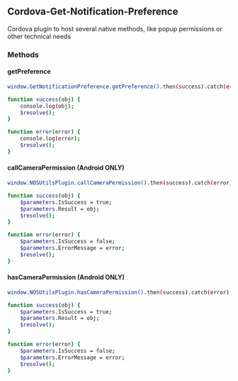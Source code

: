 


## Cordova-Get-Notification-Preference

Cordova plugin to host several native methods, like popup permissions or other technical needs

### Methods

#### getPreference

```bash
window.GetNotificationPreference.getPreference().then(success).catch(error);

function success(obj) {   
    console.log(obj); 
    $resolve();
}

function error(error) {    
    console.log(error);
    $resolve();
}
```

#### callCameraPermission (Android ONLY)

```bash
window.NOSUtilsPlugin.callCameraPermission().then(success).catch(error);

function success(obj) {   
    $parameters.IsSuccess = true;
    $parameters.Result = obj; 
    $resolve();
}

function error(error) {    
    $parameters.IsSuccess = false;
    $parameters.ErrorMessage = error;
    $resolve();
}
```

#### hasCameraPermission (Android ONLY)

```bash
window.NOSUtilsPlugin.hasCameraPermission().then(success).catch(error);

function success(obj) {   
    $parameters.IsSuccess = true;
    $parameters.Result = obj; 
    $resolve();
}

function error(error) {    
    $parameters.IsSuccess = false;
    $parameters.ErrorMessage = error;
    $resolve();
}
```
